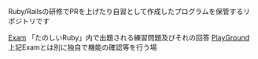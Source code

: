 Ruby/Railsの研修でPRを上げたり自習として作成したプログラムを保管するリポジトリです

[Exam](Exam) 「たのしいRuby」内で出題される練習問題及びそれの回答
[PlayGround](PlayGround) 上記Examとは別に独自で機能の確認等を行う場 
